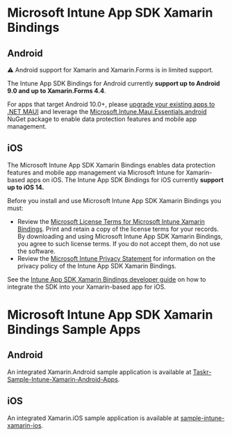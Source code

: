 # Microsoft Intune App SDK Xamarin Bindings 

## Android

:warning: Android support for Xamarin and Xamarin.Forms is in limited support.

The Intune App SDK Bindings for Android currently **support up to Android 9.0 and up to Xamarin.Forms 4.4**.

For apps that target Android 10.0+, please [upgrade your existing apps to .NET MAUI] and leverage the [Microsoft.Intune.Maui.Essentials.android] NuGet package to enable data protection features and mobile app management.

## iOS

The Microsoft Intune App SDK Xamarin Bindings enables data protection features and mobile app management via Microsoft Intune for Xamarin-based apps on iOS. The Intune App SDK Bindings for iOS currently **support up to iOS 14.**

Before you install and use Microsoft Intune App SDK Xamarin Bindings you must:
* Review the [Microsoft License Terms for Microsoft Intune Xamarin Bindings]. Print and retain a copy of the license terms for your records. By downloading and using Microsoft Intune App SDK Xamarin Bindings, you agree to such license terms. If you do not accept them, do not use the software.
* Review the [Microsoft Intune Privacy Statement] for information on the privacy policy of the Intune App SDK Xamarin Bindings.

See the [Intune App SDK Xamarin Bindings developer guide](https://docs.microsoft.com/intune/develop/intune-app-sdk-xamarin) on how to integrate the SDK into your Xamarin-based app for iOS.

# Microsoft Intune App SDK Xamarin Bindings Sample Apps

## Android

An integrated Xamarin.Android sample application is available at [Taskr-Sample-Intune-Xamarin-Android-Apps].

## iOS

An integrated Xamarin.iOS sample application is available at [sample-intune-xamarin-ios].

<!-- Links -->
<!-- Android -->
[upgrade your existing apps to .NET MAUI]: https://learn.microsoft.com/dotnet/maui/migration/?view=net-maui-7.0
[Microsoft.Intune.Maui.Essentials.android]: https://www.nuget.org/packages/Microsoft.Intune.Maui.Essentials.android/
[Taskr-Sample-Intune-Xamarin-Android-Apps]: https://github.com/msintuneappsdk/Taskr-Sample-Intune-Xamarin-Android-Apps
<!-- iOS -->
[Microsoft License Terms for Microsoft Intune Xamarin Bindings]: https://github.com/msintuneappsdk/intune-app-sdk-xamarin/blob/master/Microsoft%20License%20Terms%20Intune%20App%20SDK%20Xamarin%20Component.pdf
[Microsoft Intune Privacy Statement]: https://docs.microsoft.com/legal/intune/microsoft-intune-privacy-statement
[sample-intune-xamarin-ios]: https://github.com/msintuneappsdk/sample-intune-xamarin-ios

